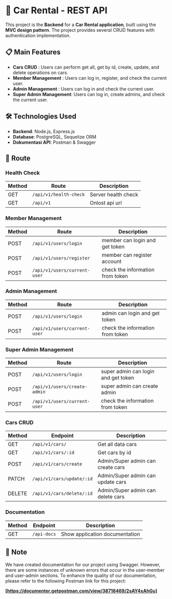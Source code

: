# 🚗 Car Rental - REST API

This project is the **Backend** for a **Car Rental application**, built using the **MVC design pattern**. The project provides several CRUD features with authentication implementation.

## 📋 Main Features

- **Cars CRUD**             : Users can perform get all, get by id, create, update, and delete operations on cars.
- **Member Management**     : Users can log in, register, and check the current user.
- **Admin Management**      : Users can log in and check the current user.
- **Super Admin Management**: Users can log in, create admins, and check the current user.

## 🛠️ Technologies Used

- **Backend**: Node.js, Express.js
- **Database**: PostgreSQL, Sequelize ORM
- **Dokumentasi API**: Postman & Swagger

## 📂 Route

### Health Check

| Method | Route                                     | Description                        |
|--------|-------------------------------------------|------------------------------------|
| GET    | `/api/v1/health-check`                    | Server health check                |
| GET    | `/api/v1`                                 | Onlost api url                     |

### Member Management

| Method | Route                                     | Description                        |
|--------|-------------------------------------------|------------------------------------|
| POST   | `/api/v1/users/login`                     | member can login and get token     |
| POST   | `/api/v1/users/register`                  | member can register account        |
| POST   | `/api/v1/users/current-user`              | check the information from token   |

### Admin Management

| Method | Route                                     | Description                        |
|--------|-------------------------------------------|------------------------------------|
| POST   | `/api/v1/users/login`                     | admin can login and get token      |
| POST   | `/api/v1/users/current-user`              | check the information from token   |

### Super Admin Management

| Method | Route                                     | Description                        |
|--------|-------------------------------------------|------------------------------------|
| POST   | `/api/v1/users/login`                     | super admin can login and get token|
| POST   | `/api/v1/users/create-admin`              | super admin can create admin       |
| POST   | `/api/v1/users/current-user`              | check the information from token   |

### Cars CRUD

| Method | Endpoint                                  | Description                        |
|--------|-------------------------------------------|------------------------------------|
| GET    | `/api/v1/cars/`                           | Get all data cars                  |
| GET    | `/api/v1/cars/:id`                        | Get cars by id                     |
| POST   | `/api/v1/cars/create`                     | Admin/Super admin can create cars  |
| PATCH  | `/api/v1/cars/update/:id`                 | Admin/Super admin can update cars  |
| DELETE | `/api/v1/cars/delete/:id`                 | Admin/Super admin can delete cars  |

### Documentation

| Method | Endpoint                                  | Description                        |
|--------|-------------------------------------------|------------------------------------|
| GET    | `/api-docs`                               | Show application documentation     |

## 📓 Note

We have created documentation for our project using Swagger. However, there are some instances of unknown errors that occur in the user-member and user-admin sections. To enhance the quality of our documentation, please refer to the following Postman link for this project:

**[https://documenter.getpostman.com/view/38718469/2sAY4xAhGu]**
